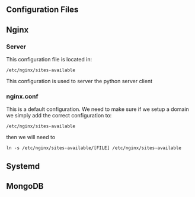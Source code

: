 ## Configuration Files


## Nginx
### Server
This configuration file is located in:
```
/etc/nginx/sites-available
```
This configuration is used to server the python server client

### nginx.conf
This is a default configuration. We need to make sure if we setup a domain we simply add the correct configuration to:
```
/etc/nginx/sites-available
```
then we will need to 
```
ln -s /etc/nginx/sites-available/[FILE] /etc/nginx/sites-available
```

## Systemd

## MongoDB 
